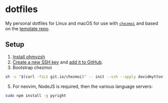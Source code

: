 # dotfiles

My personal dotfiles for Linux and macOS for use with [`chezmoi`](https://www.chezmoi.io)
and based on the [template repo](https://github.com/chezmoi/dotfiles).

## Setup

1. [Install ohmyzsh](https://ohmyz.sh/#install)
2. [Create a new SSH key](https://docs.github.com/articles/generating-an-ssh-key/) 
   and [add it to GitHub](https://github.com/settings/keys).
4. Bootstrap chezmoi

```bash
sh -c "$(curl -fsLS git.io/chezmoi)" -- init --ssh --apply davidmytton
```

5. For neovim, NodeJS is required, then the various language servers:

```bash
sudo npm install -g pyright
```
